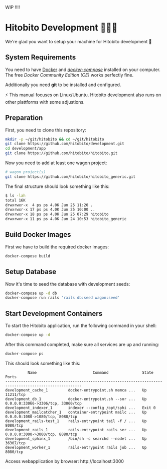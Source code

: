 WIP !!!!
 
# Hitobito Development 👩🏽‍💻

We're glad you want to setup your machine for Hitobito development 💃

## System Requirements

You need to have [Docker][docker] and _[docker-compose][doco]_ installed on your computer.
The free _Docker Community Edition (CE)_ works perfectly fine.

[docker]: https://docs.docker.com/install/
[doco]: https://docs.docker.com/compose/install/

Additionally you need **git** to be installed and configured.
 
   ⚡ This manual focuses on Linux/Ubuntu. Hitobito development also runs on other plattforms with some adjustions. 

## Preparation

First, you need to clone this repository:

```bash
mkdir -p ~/git/hitobito && cd ~/git/hitobito
git clone https://github.com/hitobito/development.git
cd development/app
git clone https://github.com/hitobito/hitobito.git
```

Now you need to add at least one wagon project:

```bash
# wagon project(s)
git clone https://github.com/hitobito/hitobito_generic.git 
```

The final structure should look something like this:

```bash
$ ls -lah
total 16K
drwxrwxr-x  4 ps ps 4.0K Jun 25 11:20 .
drwxrwxr-x 17 ps ps 4.0K Jun 25 10:00 ..
drwxrwxr-x 18 ps ps 4.0K Jun 25 07:29 hitobito
drwxrwxr-x 11 ps ps 4.0K Jun 24 10:53 hitobito_generic
```

## Build Docker Images

First we have to build the required docker images:

```bash
docker-compose build
```

## Setup Database

Now it's time to seed the database with development seeds:

```bash
docker-compose up -d db
docker-compose run rails 'rails db:seed wagon:seed'
```

## Start Development Containers

To start the Hitobito application, run the following command in your shell:

```bash
docker-compose up -d
```

After this command completed, make sure all services are up and running:

```bash
docker-compose ps
```

This should look something like this:

```
          Name                         Command               State                  Ports               
--------------------------------------------------------------------------------------------------------
development_cache_1         docker-entrypoint.sh memca ...   Up       11211/tcp                         
development_db_1            docker-entrypoint.sh --sor ...   Up       0.0.0.0:33066->3306/tcp, 33060/tcp
development_indexer_1       indexer --config /opt/sphi ...   Exit 0                                     
development_mailcatcher_1   container-entrypoint mailc ...   Up       0.0.0.0:1080->1080/tcp, 8080/tcp  
development_rails-test_1    rails-entrypoint tail -f / ...   Up       8080/tcp                          
development_rails_1         rails-entrypoint rails ser ...   Up       0.0.0.0:3000->3000/tcp, 8080/tcp  
development_sphinx_1        /bin/sh -c searchd --nodet ...   Up       36307/tcp                         
development_worker_1        rails-entrypoint rails job ...   Up       8080/tcp     
```

Access webapplication by browser: http://localhost:3000

